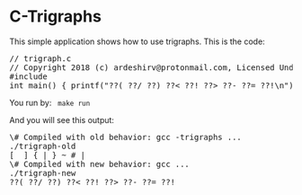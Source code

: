 # C-Trigraphs

This simple application shows how to use trigraphs.
This is the code:
<pre>
// trigraph.c
// Copyright 2018 (c) ardeshirv@protonmail.com, Licensed Under GPLv3+
#include <stdio.h>
int main() { printf("??( ??/ ??) ??< ??! ??> ??- ??= ??!\n"); }
</pre>

You run by:
<code>
make run
</code>

And you will see this output:
<pre>
\# Compiled with old behavior: gcc -trigraphs ...
./trigraph-old
[  ] { | } ~ # |
\# Compiled with new behavior: gcc ...
./trigraph-new
??( ??/ ??) ??< ??! ??> ??- ??= ??!
</pre>
